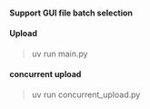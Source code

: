 #### Support GUI file batch selection


#### Upload
> uv run main.py

#### concurrent upload
> uv run concurrent_upload.py
